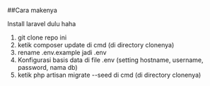 ##Cara makenya

Install laravel dulu haha
1. git clone repo ini
2. ketik composer update di cmd (di directory clonenya)
3. rename .env.example jadi .env
4. Konfigurasi basis data di file .env (setting hostname, username, password, nama db)
5. ketik php artisan migrate --seed di cmd (di directory clonenya)